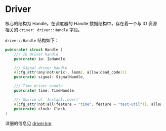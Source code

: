# Driver

核心的结构为 Handle，在调度器的 Handle 数据结构中，存在着一个与 IO 资源相关的 `driver: driver::Handle` 字段。

`driver::Handle` 结构如下：

```rust
pub(crate) struct Handle {
    /// IO driver handle
    pub(crate) io: IoHandle,

    /// Signal driver handle
    #[cfg_attr(any(not(unix), loom), allow(dead_code))]
    pub(crate) signal: SignalHandle,

    /// Time driver handle
    pub(crate) time: TimeHandle,

    /// Source of `Instant::now()`
    #[cfg_attr(not(all(feature = "time", feature = "test-util")), allow(dead_code))]
    pub(crate) clock: Clock,
}
```

详细的信息见 [driver.km](driver.km)